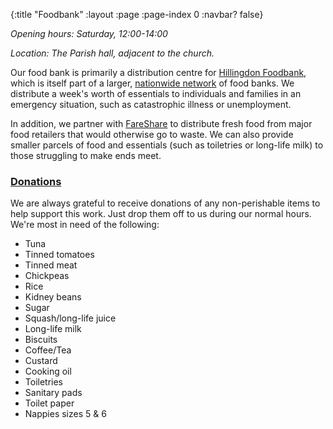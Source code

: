 {:title "Foodbank"
 :layout :page
 :page-index 0
 :navbar? false}

*Opening hours: Saturday, 12:00-14:00*

*Location: The Parish hall, adjacent to the church.*

Our food bank is primarily a distribution centre for [Hillingdon Foodbank](https://hillingdon.foodbank.org.uk/), which is itself part of a larger, [nationwide network](https://www.trusselltrust.org/) of food banks. We distribute a week's worth of essentials to individuals and families in an emergency situation, such as catastrophic illness or unemployment.

In addition, we partner with [FareShare](https://fareshare.org.uk/) to distribute fresh food from major food retailers that would otherwise go to waste. We can also provide smaller parcels of food and essentials (such as toiletries or long-life milk) to those struggling to make ends meet.

### [Donations](#donations)

We are always grateful to receive donations of any non-perishable items to help support this work. Just drop them off to us during our normal hours. We're most in need of the following:

 * Tuna
 * Tinned tomatoes
 * Tinned meat
 * Chickpeas
 * Rice
 * Kidney beans
 * Sugar
 * Squash/long-life juice
 * Long-life milk
 * Biscuits
 * Coffee/Tea
 * Custard
 * Cooking oil
 * Toiletries
 * Sanitary pads
 * Toilet paper
 * Nappies sizes 5 & 6
